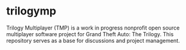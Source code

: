 # trilogymp
Trilogy Multiplayer (TMP) is a work in progress nonprofit open source multiplayer software project for Grand Theft Auto: The Trilogy. This repository serves as a base for discussions and project management.
